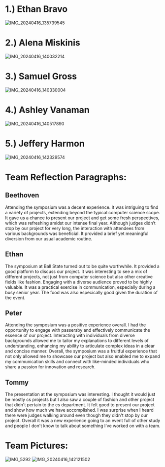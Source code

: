 # 1.) Ethan Bravo
![IMG_20240416_135739545](https://github.com/eforrest8/NextGenEmotionComputing/assets/112116134/bbbb690f-0287-4522-b73d-4012087b53c4)


# 2.) Alena Miskinis
![IMG_20240416_140032214](https://github.com/eforrest8/NextGenEmotionComputing/assets/112116134/c41e23e8-f004-439d-84ae-ec96e092b500)


# 3.) Samuel Gross
![IMG_20240416_140330004](https://github.com/eforrest8/NextGenEmotionComputing/assets/112116134/3faf16e2-b3bf-4f8f-96ca-7ff951520026)


# 4.) Ashley Vanaman
![IMG_20240416_140517890](https://github.com/eforrest8/NextGenEmotionComputing/assets/112116134/d60abc7b-3843-4d6f-a675-8ff60cd675ff)

# 5.) Jeffery Harmon
![IMG_20240416_142329574](https://github.com/eforrest8/NextGenEmotionComputing/assets/112116134/af23be89-12b7-4682-acca-882bc67c4348)

# Team Reflection Paragraphs: 


## Beethoven
Attending the symposium was a decent experience. It was intriguing to find a variety of projects, extending beyond the typical computer science scope. It gave us a chance to present our project and get some fresh perspectives, which was refreshing amidst our intense final year. Although judges didn’t stop by our project for very long, the interaction with attendees from various backgrounds was beneficial. It provided a brief yet meaningful diversion from our usual academic routine.


## Ethan
The symposium at Ball State turned out to be quite worthwhile. It provided a good platform to discuss our project. It was interesting to see a mix of different projects, not just from computer science but also other creative fields like fashion. Engaging with a diverse audience proved to be highly valuable. It was a practical exercise in communication, especially during a busy senior year. The food was also especically good given the duration of the event. 


## Peter
Attending the symposium was a positive experience overall. I had the opportunity to engage with passersby and effectively communicate the essence of our project. Interacting with individuals from diverse backgrounds allowed me to tailor my explanations to different levels of understanding, enhancing my ability to articulate complex ideas in a clear and concise manner. Overall, the symposium was a fruitful experience that not only allowed me to showcase our project but also enabled me to expand my communication skills and connect with like-minded individuals who share a passion for innovation and research.


## Tommy
The presentation at the symposium was interesting. I thought it would just be mostly cs projects but I also saw a couple of fashion and other project that didn't pertain to the cs department. It felt good to present our project and show how much we have accomplished. I was surprise when I heard there were judges walking around even though they didn't stop by our project. Overall it was a new experience going to an event full of other study and people I don't know to talk about something I've worked on with a team.


# Team Pictures:
![IMG_5292](https://github.com/eforrest8/NextGenEmotionComputing/assets/112116134/bd2635f1-7f94-452f-9672-e13fc24f20c9)
![IMG_20240416_142121502](https://github.com/eforrest8/NextGenEmotionComputing/assets/112116134/a3bff8db-e38c-4af2-b6d2-285fb715c01f)


